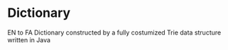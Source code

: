 # Dictionary
EN to FA Dictionary constructed by a fully costumized Trie data structure written in Java
